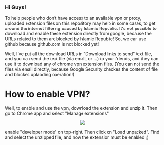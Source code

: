 
<h3>
Hi Guys!
</h3>
To help people who don't have access to an available vpn or proxy, uploaded extension files on this repository may help in some cases,
to get around the internet filtering caused by Islamic Republic.
It's not possible to download and enable these extension directly from google, because the URLs related to them are blocked by Islamic Republic!
So, we can use github because github.com is not blocked yet!

Well, I've put all the download URLs in "Download links to send" text file,
and you can send the text file (via email, or ...) to your friends, and they can use it to download any of chrome vpn extension files.
(You can not send the files via email directly, because Google Security checkes the content of file and blockes uplaoding operation!)

# How to enable VPN?
Well, to enable and use the vpn, download the extension and unzip it. Then go to Chrome app and select "Manage extensions".

<p align='center' width='50%' height='50%'>
  <img src="https://github.com/AliirezaMohammadii/VPN-Extensions-for-Chrome/blob/main/images/select%20Manage%20extensions.png" />
</p>

enable "developer mode" on top-right. Then click on "Load unpacked". Find and select the unzipped file, and now the extension must be enabled ;)
